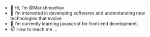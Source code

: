 - 👋 Hi, I’m @Marishmadhav
- 👀 I’m interested in developing softwares and understanding new technologies that evolve
- 🌱 I’m currently learning javascript for front end development.
- 📫 How to reach me ...

<!---
Marishmadhav/Marishmadhav is a ✨ special ✨ repository because its `README.md` (this file) appears on your GitHub profile.
You can click the Preview link to take a look at your changes.
--->
